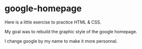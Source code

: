 # google-homepage


Here is a little exercise to practice HTML & CSS.

My goal was to rebuild the graphic style of the google homepage.

I change google by my name to make it more personnal.
